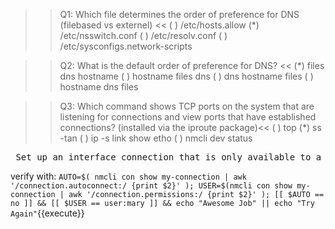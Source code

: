 >>Q1: Which file determines the order of preference for DNS (filebased vs externel) <<
( ) /etc/hosts.allow
(*) /etc/nsswitch.conf
( ) /etc/resolv.conf
( ) /etc/sysconfigs.network-scripts


>>Q2: What is the default order of preference for DNS? <<
(*) files dns hostname
( ) hostname files dns
( ) dns hostname files
( ) hostname dns files


>>Q3: Which command shows TCP ports on the system that are listening for connections and view ports that have established connections? (installed via the iproute package)<<
( ) top
(*) ss -tan
( ) ip -s link show etho
( ) nmcli dev status

<pre> Set up an interface connection that is only available to a single new user `mary`. add mary as a user on the machine, set your my-connection to not `autoconnect` and set this connection to only be visable by mary </pre>

verify with: `AUTO=$( nmcli con show my-connection | awk '/connection.autoconnect:/ {print $2}' ); USER=$(nmcli con show my-connection | awk '/connection.permissions:/ {print $2}' ); [[ $AUTO == no ]] && [[ $USER == user:mary ]] && echo "Awesome Job" || echo "Try Again"`{{execute}}

